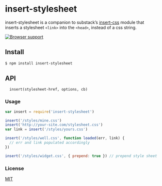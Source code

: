 # insert-stylesheet
insert-stylesheet is a companion to substack’s [insert-css](https://github.com/substack/insert-css) module that inserts a stylesheet `<link>` into the `<head>`, instead of a css string.

[![Browser support](https://ci.testling.com/michaelrhodes/insert-stylesheet.png)](https://ci.testling.com/michaelrhodes/insert-stylesheet)

## Install
```sh
$ npm install insert-stylesheet
```

## API
```
  insert(stylesheet-href, options, cb)
```

### Usage
```js
var insert = require('insert-stylesheet')

insert('/styles/mine.css')
insert('http://your-site.com/stylesheet.css')
var link = insert('/styles/yours.css')

insert('/styles/well.css', function loaded(err, link) {
  // err and link populated accordingly
})

insert('/styles/widget.css', { prepend: true }) // prepend style sheet to othe style sheets
```

### License
[MIT](http://opensource.org/licenses/MIT)
